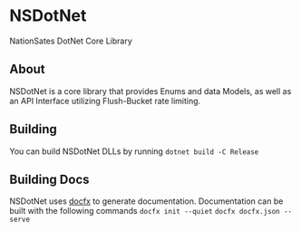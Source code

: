 # NSDotNet
NationSates DotNet Core Library

## About

NSDotNet is a core library that provides Enums and data Models, as well as an API Interface utilizing Flush-Bucket rate limiting.

## Building

You can build NSDotNet DLLs by running
`dotnet build -C Release`

## Building Docs
NSDotNet uses [docfx](https://github.com/dotnet/docfx) to generate documentation.
Documentation can be built with the following commands
`docfx init --quiet`
`docfx docfx.json --serve`